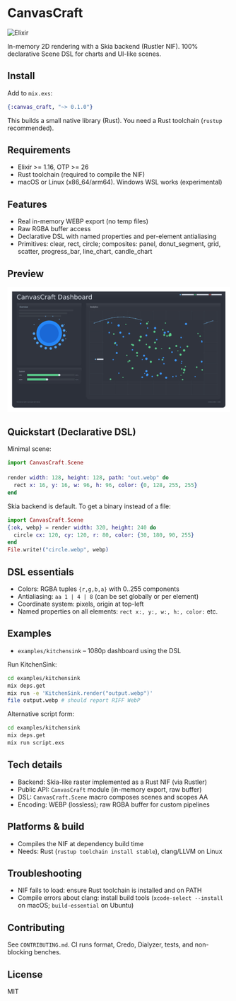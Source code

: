 # CanvasCraft

![Elixir](https://img.shields.io/badge/Elixir-4B275F?style=flat&logo=elixir&logoColor=white)

In-memory 2D rendering with a Skia backend (Rustler NIF). 100% declarative Scene DSL for charts and UI-like scenes.

## Install
Add to `mix.exs`:

```elixir
{:canvas_craft, "~> 0.1.0"}
```

This builds a small native library (Rust). You need a Rust toolchain (`rustup` recommended).

## Requirements
- Elixir >= 1.16, OTP >= 26
- Rust toolchain (required to compile the NIF)
- macOS or Linux (x86_64/arm64). Windows WSL works (experimental)

## Features
- Real in-memory WEBP export (no temp files)
- Raw RGBA buffer access
- Declarative DSL with named properties and per-element antialiasing
- Primitives: clear, rect, circle; composites: panel, donut_segment, grid, scatter, progress_bar, line_chart, candle_chart

## Preview

![KitchenSink](examples/kitchensink/output.webp)

## Quickstart (Declarative DSL)

Minimal scene:

```elixir
import CanvasCraft.Scene

render width: 128, height: 128, path: "out.webp" do
  rect x: 16, y: 16, w: 96, h: 96, color: {0, 128, 255, 255}
end
```

Skia backend is default. To get a binary instead of a file:

```elixir
import CanvasCraft.Scene
{:ok, webp} = render width: 320, height: 240 do
  circle cx: 120, cy: 120, r: 80, color: {30, 180, 90, 255}
end
File.write!("circle.webp", webp)
```

## DSL essentials
- Colors: RGBA tuples `{r,g,b,a}` with 0..255 components
- Antialiasing: `aa 1 | 4 | 8` (can be set globally or per element)
- Coordinate system: pixels, origin at top-left
- Named properties on all elements: `rect x:, y:, w:, h:, color:` etc.

## Examples
- `examples/kitchensink` – 1080p dashboard using the DSL

Run KitchenSink:

```sh
cd examples/kitchensink
mix deps.get
mix run -e 'KitchenSink.render("output.webp")'
file output.webp # should report RIFF WebP
```

Alternative script form:

```sh
cd examples/kitchensink
mix deps.get
mix run script.exs
```

## Tech details
- Backend: Skia-like raster implemented as a Rust NIF (via Rustler)
- Public API: `CanvasCraft` module (in-memory export, raw buffer)
- DSL: `CanvasCraft.Scene` macro composes scenes and scopes AA
- Encoding: WEBP (lossless); raw RGBA buffer for custom pipelines

## Platforms & build
- Compiles the NIF at dependency build time
- Needs: Rust (`rustup toolchain install stable`), clang/LLVM on Linux

## Troubleshooting
- NIF fails to load: ensure Rust toolchain is installed and on PATH
- Compile errors about clang: install build tools (`xcode-select --install` on macOS; `build-essential` on Ubuntu)

## Contributing
See `CONTRIBUTING.md`. CI runs format, Credo, Dialyzer, tests, and non-blocking benches.

## License
MIT
